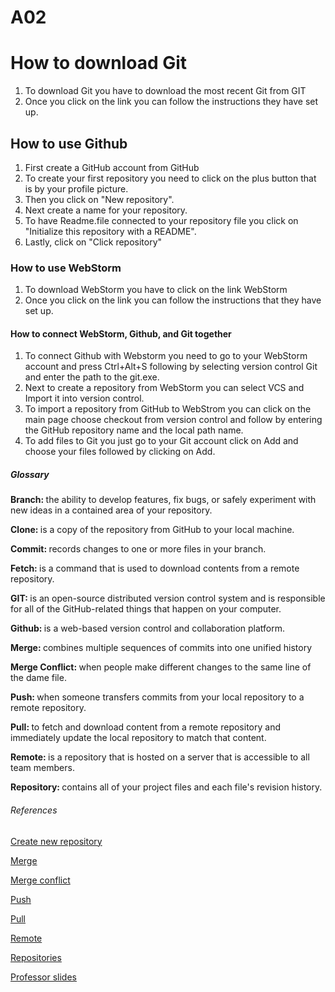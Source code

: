 # A02
<!DOCTYPE html>
<html>
  <head> 
    <title>How to use Git, WebStorm, and Github.</title>
  </head>
  <body>
    <h1>How to download Git</h1>
    <ol>
      <li>To download Git you have to download the most recent Git from <a href="https://git-scm.com/downloads"></a>GIT</li>
      <li>Once you click on the link you can follow the instructions they have set up.</li>
    </ol>
    <h2>How to use Github</h2>
    <ol>
      <li>First create a GitHub account from <a href="https://github.com/join"></a>GitHub</li>
      <li>To create your first repository you need to click on the plus button that is by your profile picture.</li>
      <li>Then you click on "New repository".</li>
      <li>Next create a name for your repository.</li>
      <li>To have Readme.file connected to your repository file you click on "Initialize this repository with a README".</li>
      <li>Lastly, click on "Click repository"</li>
    </ol>
    <h3>How to use WebStorm</h3>
    <ol>
      <li>To download WebStorm you have to click on the link <a href="https://www.jetbrains.com/student"></a>WebStorm</li>
      <li>Once you click on the link you can follow the instructions that they have set up.</li>
    </ol>
    <h4>How to connect WebStorm, Github, and Git together</h4>
    <ol>
      <li>To connect Github with Webstorm you need to go to your WebStorm account and press Ctrl+Alt+S following by selecting version control Git and enter the path to the git.exe.</li>
      <li>Next to create a repository from WebStorm you can select VCS and Import it into version control.</li>
      <li>To import a repository from GitHub to WebStrom you can click on the main page choose checkout from version control and follow by entering the GitHub repository name and the local path name.</li>
      <li>To add files to Git you just go to your Git account click on Add and choose your files followed by clicking on Add.</li>
    </ol>
    <h5>Glossary</h5>
    <p><b>Branch: </b>the ability to develop features, fix bugs, or safely experiment with new ideas in a contained area of your repository.</p>
    <p><b>Clone: </b>is a copy of the repository from GitHub to your local machine.</p>
    <p><b>Commit: </b>records changes to one or more files in your branch.</p>
    <p><b>Fetch: </b>is a command that is used to download contents from a remote repository.</p>
    <p><b>GIT: </b>is an open-source distributed version control system and is responsible for all of the GitHub-related things that happen on your computer.</p>
    <p><b>Github: </b>is a web-based version control and collaboration platform.</p>
    <p><b>Merge: </b>combines multiple sequences of commits into one unified history</p>
    <p><b>Merge Conflict: </b>when people make different changes to the same line of the dame file.</p>
    <p><b>Push: </b>when someone transfers commits from your local repository to a remote repository.</p>
    <p><b>Pull: </b>to fetch and download content from a remote repository and immediately update the local repository to match that content.</p>
    <p><b>Remote: </b>is a repository that is hosted on a server that is accessible to all team members.</p>
    <p><b>Repository: </b>contains all of your project files and each file's revision history.</p>
  </body>
  <h6>References</h6>
  <p><a href="https://docs.github.com/en/get-started/quickstart/create-a-repo">Create new repository</p>
  <p><a href="https://www.atlassian.com/git/tutorials/using-branches/git-merge#:~:text=Git%20merge%20will%20combine%20multiple,used%20to%20combine%20two%20branches.">Merge</p>
  <p><a href="https://docs.github.com/en/pull-requests/collaborating-with-pull-requests/addressing-merge-conflicts/about-merge-conflicts">Merge conflict</p>
  <p><a href="https://www.atlassian.com/git/tutorials/syncing/git-push#:~:text=The%20git%20push%20command%20is,exports%20commits%20to%20remote%20branches.">Push</p>
  <p><a href="https://www.atlassian.com/git/tutorials/syncing/git-pull#:~:text=The%20git%20pull%20command%20is,Git%2Dbased%20collaboration%20work%20flows.">Pull</p>
  <p><a href="https://www.git-tower.com/learn/git/ebook/en/command-line/remote-repositories/introduction#:~:text=Local%20repositories%20reside%20on%20the,or%20on%20a%20local%20network.">Remote</p>
  <p><a href="https://docs.github.com/en/repositories/creating-and-managing-repositories/about-repositories">Repositories</p>
  <p><a href="https://njit.instructure.com/courses/31502/files/5220753?module_item_id=1142065">Professor slides</p>
</html>


